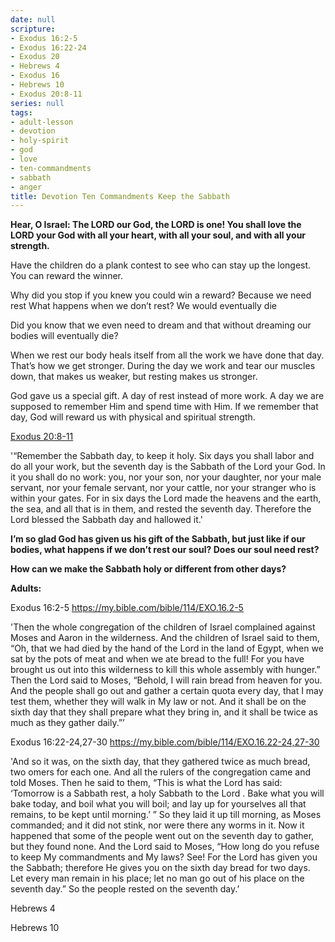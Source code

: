 ```yaml
---
date: null
scripture:
- Exodus 16:2-5
- Exodus 16:22-24
- Exodus 20
- Hebrews 4
- Exodus 16
- Hebrews 10
- Exodus 20:8-11
series: null
tags:
- adult-lesson
- devotion
- holy-spirit
- god
- love
- ten-commandments
- sabbath
- anger
title: Devotion Ten Commandments Keep the Sabbath
---
```



**Hear, O Israel: The LORD our God, the LORD is one! You shall love the LORD your God with all your heart, with all your soul, and with all your strength.**

Have the children do a plank contest to see who can stay up the longest. You can reward the winner.

Why did you stop if you knew you could win a reward? Because we need rest
What happens when we don’t rest? We would eventually die

Did you know that we even need to dream and that without dreaming our bodies will eventually die?

When we rest our body heals itself from all the work we have done that day. That’s how we get stronger. During the day we work and tear our muscles down, that makes us weaker, but resting makes us stronger.

God gave us a special gift. A day of rest instead of more work. A day we are supposed to remember Him and spend time with Him. If we remember that day, God will reward us with physical and spiritual strength.

[Exodus 20:8-11](https://my.bible.com/bible/114/EXO.20.8-11)

'“Remember the Sabbath day, to keep it holy. Six days you shall labor and do all your work, but the seventh day is the Sabbath of the Lord your God. In it you shall do no work: you, nor your son, nor your daughter, nor your male servant, nor your female servant, nor your cattle, nor your stranger who is within your gates. For in six days the Lord made the heavens and the earth, the sea, and all that is in them, and rested the seventh day. Therefore the Lord blessed the Sabbath day and hallowed it.'

**I’m so glad God has given us his gift of the Sabbath, but just like if our bodies, what happens if we don’t rest our soul? Does our soul need rest?**

**How can we make the Sabbath holy or different from other days?**

**Adults:**

Exodus 16:2-5 https://my.bible.com/bible/114/EXO.16.2-5

'Then the whole congregation of the children of Israel complained against Moses and Aaron in the wilderness. And the children of Israel said to them, “Oh, that we had died by the hand of the Lord in the land of Egypt, when we sat by the pots of meat and when we ate bread to the full! For you have brought us out into this wilderness to kill this whole assembly with hunger.” Then the Lord said to Moses, “Behold, I will rain bread from heaven for you. And the people shall go out and gather a certain quota every day, that I may test them, whether they will walk in My law or not. And it shall be on the sixth day that they shall prepare what they bring in, and it shall be twice as much as they gather daily.”’

Exodus 16:22-24,27-30 https://my.bible.com/bible/114/EXO.16.22-24,27-30

'And so it was, on the sixth day, that they gathered twice as much bread, two omers for each one. And all the rulers of the congregation came and told Moses. Then he said to them, “This is what the Lord has said: ‘Tomorrow is a Sabbath rest, a holy Sabbath to the Lord . Bake what you will bake today, and boil what you will boil; and lay up for yourselves all that remains, to be kept until morning.’ ” So they laid it up till morning, as Moses commanded; and it did not stink, nor were there any worms in it. Now it happened that some of the people went out on the seventh day to gather, but they found none. And the Lord said to Moses, “How long do you refuse to keep My commandments and My laws? See! For the Lord has given you the Sabbath; therefore He gives you on the sixth day bread for two days. Let every man remain in his place; let no man go out of his place on the seventh day.” So the people rested on the seventh day.’

Hebrews 4

Hebrews 10